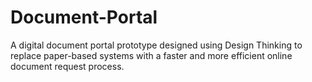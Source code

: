 # Document-Portal
A digital document portal prototype designed using Design Thinking to replace paper-based systems with a faster and more efficient online document request process.
